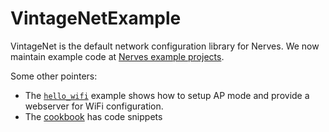 # VintageNetExample

VintageNet is the default network configuration library for Nerves. We now
maintain example code at [Nerves example
projects](https://github.com/nerves-project/nerves_examples).

Some other pointers:

* The [`hello_wifi`](https://github.com/nerves-project/nerves_examples/tree/main/hello_wifi)
  example shows how to setup AP mode and provide a webserver for WiFi
  configuration.
* The [cookbook](https://github.com/nerves-networking/vintage_net/blob/main/docs/cookbook.md)
  has code snippets
